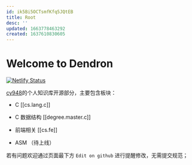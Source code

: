 ```yaml
---
id: ik5Bi5OCTsmfKfq5JQtEB
title: Root
desc: ''
updated: 1663778463292
created: 1637610830605
---
```

# Welcome to Dendron

[![Netlify Status](https://api.netlify.com/api/v1/badges/e7d55491-d2ea-4139-808a-936b502c46d6/deploy-status)](#welcome-to-dendron)

[cy948](https://github.com/cy948)的个人知识库开源部分，主要包含板块：

- C [[cs.lang.c]]

- C 数据结构 [[degree.master.c]]

- 前端相关 [[cs.fe]]

- ASM （待上线）

若有问题欢迎通过页面最下方 `Edit on github` 进行提醒修改，无需提交规范；